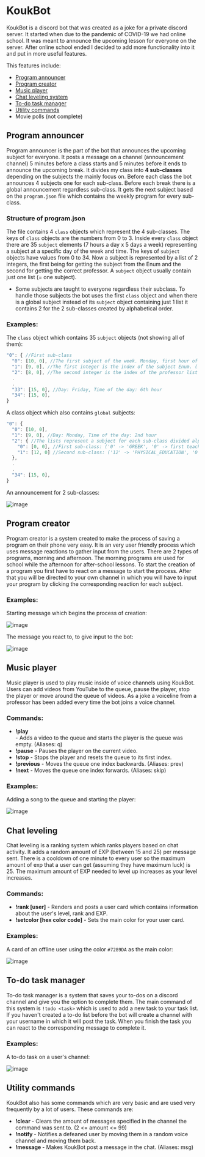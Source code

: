 # KoukBot
KoukBot is a discord bot that was created as a joke for a private discord server. It started when due to the pandemic of COVID-19 we had online school. It was meant to announce the upcoming lesson for everyone on the server. After online school ended I decided to add more functionality into it and put in more useful features.

This features include:
* [Program announcer](https://github.com/ACrispyCookie/KoukBot#program-announcer)
* [Program creator](https://github.com/ACrispyCookie/KoukBot#program-creator)
* [Music player](https://github.com/ACrispyCookie/KoukBot#music-player)
* [Chat leveling system](https://github.com/ACrispyCookie/KoukBot#chat-leveling)
* [To-do task manager](https://github.com/ACrispyCookie/KoukBot#to-do-task-manager)
* [Utility commands](https://github.com/ACrispyCookie/KoukBot#utility-commands)
* Movie polls (not complete)


## Program announcer
Program announcer is the part of the bot that announces the upcoming subject for everyone. It posts a message on a channel (announcement channel) 5 minutes before a class starts and 5 minutes before it ends to announce the upcoming break. It divides my class into **4 sub-classes** depending on the subjects the mainly focus on. Before each class the bot announces 4 subjects one for each sub-class. Before each break there is a global announcement regardless sub-class. It gets the next subject based on the `program.json` file which contains the weekly program for every sub-class.

### Structure of program.json
The file contains 4 `class` objects which represent the 4 sub-classes. The keys of `class` objects are the numbers from 0 to 3. Inside every `class` object there are 35 `subject` elements (7 hours a day x 5 days a week) representing a subject at a specific day of the week and time. The keys of `subject` objects have values from 0 to 34. Now a subject is represented by a list of 2 integers, the first being for getting the subject from the Enum and the second for getting the correct professor. A `subject` object usually contain just one list (= one subject).
  * Some subjects are taught to everyone regardless their subclass. To handle those subjects the bot uses the first `class` object and when there is a global subject instead of its `subject` object containing just 1 list it contains 2 for the 2 sub-classes created by alphabetical order.

### Examples:
The `class` object which contains 35 `subject` objects (not showing all of them):
```javascript
"0": { //First sub-class
  "0": [10, 0], //The first subject of the week. Monday, first hour of the day.
  "1": [9, 0], //The first integer is the index of the subject Enum. ('9' -> 'LATIN')
  "2": [8, 0], //The second integer is the index of the professor list for the subject ('8' -> 'HISTORY', '0' -> first teacher)  
  .
  .
  "33": [15, 0], //Day: Friday, Time of the day: 6th hour
  "34": [15, 0],
}
```
A class object which also contains `global` subjects:
```javascript
"0": { 
  "0": [10, 0], 
  "1": [9, 0], //Day: Monday, Time of the day: 2nd hour
  "2": { //The lists represent a subject for each sub-class divided alphabetically  
    "0": [0, 0], //First sub-class: ('0' -> 'GREEK', '0' -> first teacher)
    "1": [12, 0] //Second sub-class: ('12' -> 'PHYSICAL_EDUCATION', '0' -> first teacher)
  }, 
  .
  .
  "34": [15, 0],
}
```
An announcement for 2 sub-classes:

![image](https://user-images.githubusercontent.com/30019341/136095376-b33f3698-6a5e-4b03-8d1a-59e020c56f2f.png)


## Program creator
Program creator is a system created to make the process of saving a program on their phone very easy. It is an very user friendly process which uses message reactions to gather input from the users. There are 2 types of programs, morning and afternoon. The morning programs are used for school while the afternoon for after-school lessons. To start the creation of a program you first have to react on a message to start the process. After that you will be directed to your own channel in which you will have to input your program by clicking the corresponding reaction for each subject.

### Examples:
Starting message which begins the process of creation:

![image](https://user-images.githubusercontent.com/30019341/136101362-0ae82bab-8c9e-470e-b6ca-bcf5ddbce0d1.png)

The message you react to, to give input to the bot:

![image](https://user-images.githubusercontent.com/30019341/136101613-09d03187-428a-4631-a4b5-5e04768a9298.png)


## Music player
Music player is used to play music inside of voice channels using KoukBot. Users can add videos from YouTube to the queue, pause the player, stop the player or move around the queue of videos. As a joke a voiceline from a professor has been added every time the bot joins a voice channel.

### Commands:
* **!play <search term OR URL>** - Adds a video to the queue and starts the player is the queue was empty. (Aliases: q)
* **!pause** - Pauses the player on the current video.
* **!stop** - Stops the player and resets the queue to its first index.
* **!previous** - Moves the queue one index backwards. (Aliases: prev)
* **!next** - Moves the queue one index forwards. (Aliases: skip)

### Examples:
Adding a song to the queue and starting the player:

![image](https://user-images.githubusercontent.com/30019341/136099935-c4e24a1e-061e-43c2-a65f-73cc121b2a26.png)


## Chat leveling
Chat leveling is a ranking system which ranks players based on chat activity. It adds a random amount of EXP (between 15 and 25) per message sent. There is a cooldown of one minute to every user so the maximum amount of exp that a user can get (assuming they have maximum luck) is 25. The maximum amount of EXP needed to level up increases as your level increases.

### Commands:
* **!rank [user]** - Renders and posts a user card which contains information about the user's level, rank and EXP.
* **!setcolor [hex color code]** - Sets the main color for your user card.

### Examples:
A card of an offline user using the color `#7289DA` as the main color:

![image](https://user-images.githubusercontent.com/30019341/136097121-e8d77627-9a20-481d-a5ce-91c6b9780529.png)


## To-do task manager
To-do task manager is a system that saves your to-dos on a discord channel and give you the option to complete them. The main command of this system is `!todo <task>` which is used to add a new task to your task list. If you haven't created a to-do list before the bot will create a channel with your username in which it will post the task. When you finish the task you can react to the corresponding message to complete it.

### Examples:
A to-do task on a user's channel:

![image](https://user-images.githubusercontent.com/30019341/136098043-b6b07046-1ffa-4d8f-9818-3654ae7ccf36.png)


## Utility commands
KoukBot also has some commands which are very basic and are used very frequently by a lot of users. These commands are:
* **!clear <amount>** - Clears the amount of messages specified in the channel the command was sent to. (2 <= amount <= 99)
* **!notify <user>** - Notifies a defeaned user by moving them in a random voice channel and moving them back.
* **!message <message>** - Makes KoukBot post a message in the chat. (Aliases: msg)
